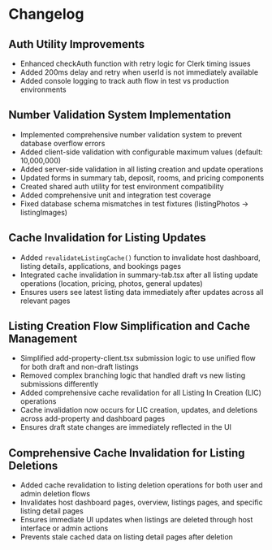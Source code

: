 # Changelog

## Auth Utility Improvements
- Enhanced checkAuth function with retry logic for Clerk timing issues
- Added 200ms delay and retry when userId is not immediately available
- Added console logging to track auth flow in test vs production environments

## Number Validation System Implementation
- Implemented comprehensive number validation system to prevent database overflow errors
- Added client-side validation with configurable maximum values (default: 10,000,000)  
- Added server-side validation in all listing creation and update operations
- Updated forms in summary tab, deposit, rooms, and pricing components
- Created shared auth utility for test environment compatibility
- Added comprehensive unit and integration test coverage
- Fixed database schema mismatches in test fixtures (listingPhotos → listingImages)

## Cache Invalidation for Listing Updates
- Added `revalidateListingCache()` function to invalidate host dashboard, listing details, applications, and bookings pages
- Integrated cache invalidation in summary-tab.tsx after all listing update operations (location, pricing, photos, general updates)
- Ensures users see latest listing data immediately after updates across all relevant pages

## Listing Creation Flow Simplification and Cache Management
- Simplified add-property-client.tsx submission logic to use unified flow for both draft and non-draft listings
- Removed complex branching logic that handled draft vs new listing submissions differently
- Added comprehensive cache revalidation for all Listing In Creation (LIC) operations
- Cache invalidation now occurs for LIC creation, updates, and deletions across add-property and dashboard pages
- Ensures draft state changes are immediately reflected in the UI

## Comprehensive Cache Invalidation for Listing Deletions
- Added cache revalidation to listing deletion operations for both user and admin deletion flows
- Invalidates host dashboard pages, overview, listings pages, and specific listing detail pages
- Ensures immediate UI updates when listings are deleted through host interface or admin actions
- Prevents stale cached data on listing detail pages after deletion